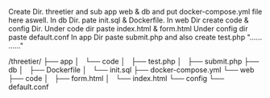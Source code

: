 Create Dir. threetier and sub app web & db and put docker-compose.yml file here aswell.
In db Dir. pate init.sql & Dockerfile.
In web Dir create code & config Dir. Under code dir paste index.html & form.html Under config dir paste default.conf
In app Dir paste submit.php and also create test.php "...... <?php phpinfo(); ?> ......"

/threetier/
├── app
│   └── code
│       ├── test.php
│       ├── submit.php
├── db
│   ├── Dockerfile
│   └── init.sql
├── docker-compose.yml
└── web
    ├── code
    │   ├── form.html
    │   └── index.html
    └── config
        └── default.conf
